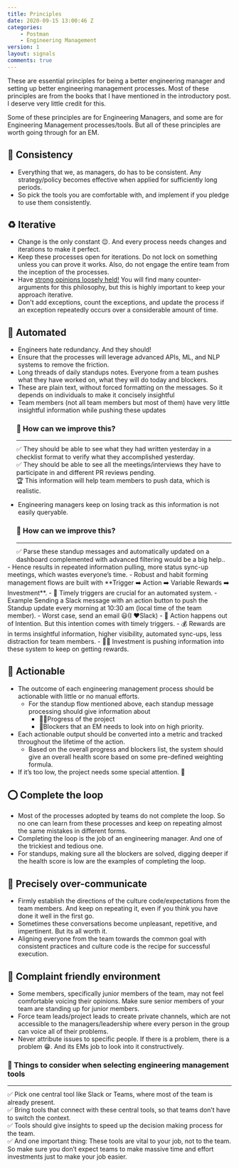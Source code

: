 ```yaml
---
title: Principles
date: 2020-09-15 13:00:46 Z
categories:
    - Postman
    - Engineering Management
version: 1
layout: signals
comments: true
---
```


These are essential principles for being a better engineering manager and setting up better engineering management processes. Most of these principles are from the books that I have mentioned in the introductory post. I deserve very little credit for this.

Some of these principles are for Engineering Managers, and some are for Engineering Management processes/tools. But all of these principles are worth going through for an EM.

## 🖖 Consistency

-   Everything that we, as managers, do has to be consistent.
    Any strategy/policy becomes effective when applied for sufficiently long periods.
-   So pick the tools you are comfortable with, and implement if you pledge to use them consistently.

## ♻️ Iterative

-   Change is the only constant 😌. And every process needs changes and iterations to make it perfect.
-   Keep these processes open for iterations. Do not lock on something unless you can prove it works. Also, do not engage the entire team from the inception of the processes.
-   Have [strong opinions loosely held!](https://medium.com/@ameet/strong-opinions-weakly-held-a-framework-for-thinking-6530d417e364) You will find many counter-arguments for this philosophy, but this is highly important to keep your approach iterative.
-   Don't add exceptions, count the exceptions, and update the process if an exception repeatedly occurs over a considerable amount of time.

## 🤖 Automated

- Engineers hate redundancy. And they should!
- Ensure that the processes will leverage advanced APIs, ML, and NLP systems to remove the friction.
- Long threads of daily standups notes. Everyone from a team pushes what they have worked on, what they will do today and blockers.
- These are plain text, without forced formatting on the messages. So it depends on individuals to make it concisely insightful
- Team members (not all team members but most of them) have very little insightful information while pushing these updates
<div class="info-box" style="margin-left:20px;margin-top:0px;" role="alert">
<h3 class="title">🤔 How can we improve this?</h3>
<hr style="margin-top:10px;margin-bottom:10px"/>
<div class="content">
<span>✅ They should be able to see what they had written yesterday in a checklist format to verify what they accomplished yesterday.</span><br/>
<span>✅ They should be able to see all the meetings/interviews they have to participate in and different PR reviews pending.</span><br/>
<span>🏆 This information will help team members to push data, which is realistic.</span>
</div>
</div>

-   Engineering managers keep on losing track as this information is not easily queryable.
<div class="info-box" style="margin-left:20px;margin-top:0px;" role="alert">
<h3 class="title">🤔 How can we improve this?</h3>
<hr style="margin-top:10px;margin-bottom:10px"/>
<div class="content">
<span>✅ Parse these standup messages and automatically updated on a dashboard complemented with advanced filtering would be a big help..</span>
</div>
</div>    
- Hence results in repeated information pulling, more status sync-up meetings, which wastes everyone’s time.
- Robust and habit forming management flows are built with **Trigger ➡️ Action ➡️ Variable Rewards ➡️ Investment**.
  - 📣 Timely triggers are crucial for an automated system.
    - Example Sending a Slack message with an action button to push the Standup update every morning at 10:30 am (local time of the team member).
    - Worst case, send an email 😃(I ❤️Slack)
  - 🥊 Action happens out of Intention. But this intention comes with timely triggers.
  - 💰 Rewards are in terms insightful information, higher visibility, automated sync-ups, less distraction for team members.
  - 👩‍💻 Investment is pushing information into these system to keep on getting rewards.

## 🥊 Actionable
- The outcome of each engineering management process should be actionable with little or no manual efforts.
  - For the standup flow mentioned above, each standup message processing should give information about
    - 🏃‍♂️Progress of the project
    - 🛑Blockers that an EM needs to look into on high priority.
- Each actionable output should be converted into a metric and tracked throughout the lifetime of the action.
  - Based on the overall progress and blockers list, the system should give an overall health score based on some pre-defined weighting formula.
- If it’s too low, the project needs some special attention. 🥋

## ⭕️ Complete the loop
- Most of the processes adopted by teams do not complete the loop. So no one can learn from these processes and keep on repeating almost the same mistakes in different forms.
- Completing the loop is the job of an engineering manager. And one of the trickiest and tedious one.
- For standups, making sure all the blockers are solved, digging deeper if the health score is low are the examples of completing the loop.

## 📣 Precisely over-communicate
- Firmly establish the directions of the culture code/expectations from the team members. And keep on repeating it, even if you think you have done it well in the first go.
- Sometimes these conversations become unpleasant, repetitive, and impertinent. But its all worth it.
- Aligning everyone from the team towards the common goal with consistent practices and culture code is the recipe for successful execution.

## 🤗 Complaint friendly environment
- Some members, specifically junior members of the team, may not feel comfortable voicing their opinions. Make sure senior members of your team are standing up for junior members.
- Force team leads/project leads to create private channels, which are not accessible to the managers/leadership where every person in the group can voice all of their problems.
- Never attribute issues to specific people. If there is a problem, there is a problem 😁. And its EMs job to look into it constructively.

<div class="info-box" style="margin-top:0px;" role="alert">
<h3 class="title">🤔 Things to consider when selecting engineering management tools </h3>
<hr style="margin-top:10px;margin-bottom:10px"/>
<div class="content">
	<span>✅ Pick one central tool like Slack or Teams, where most of the team is already present.</span><br/>
	<span>✅ Bring tools that connect with these central tools, so that teams don’t have to switch the context.</span><br/>
	<span>✅ Tools should give insights to speed up the decision making process for the team.</span><br/>
	<span>✅ And one important thing: These tools are vital to your job, not to the team. So make sure you don’t expect teams to make massive time and effort investments just to make your job easier.</span>
</div>
</div>